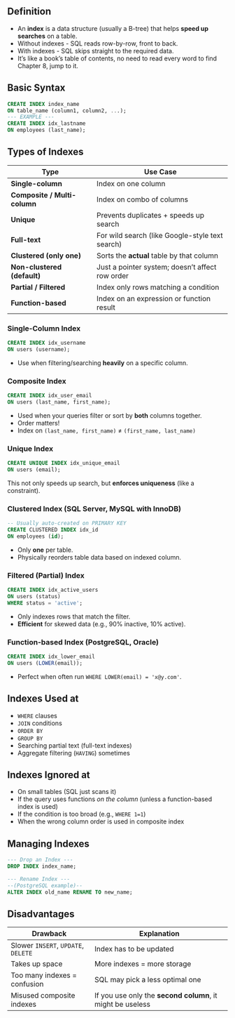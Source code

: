 ## Definition

- An **index** is a data structure (usually a B-tree) that helps **speed up searches** on a table.
- Without indexes - SQL reads row-by-row, front to back.
- With indexes - SQL skips straight to the required data.
- It’s like a book’s table of contents, no need to read every word to find Chapter 8, jump to it.
## Basic Syntax

```sql
CREATE INDEX index_name
ON table_name (column1, column2, ...);
--- EXAMPLE ---
CREATE INDEX idx_lastname
ON employees (last_name);
```
## Types of Indexes
| Type                         | Use Case                                        |
| ---------------------------- | ----------------------------------------------- |
| **Single-column**            | Index on one column                             |
| **Composite / Multi-column** | Index on combo of columns                       |
| **Unique**                   | Prevents duplicates + speeds up search          |
| **Full-text**                | For wild search (like Google-style text search) |
| **Clustered (only one)**     | Sorts the **actual** table by that column       |
| **Non-clustered (default)**  | Just a pointer system; doesn’t affect row order |
| **Partial / Filtered**       | Index only rows matching a condition            |
| **Function-based**           | Index on an expression or function result       |
### Single-Column Index

```sql
CREATE INDEX idx_username
ON users (username);
```

- Use when filtering/searching **heavily** on a specific column.
### Composite Index

```sql
CREATE INDEX idx_user_email
ON users (last_name, first_name);
```

- Used when your queries filter or sort by **both** columns together.
- Order matters!
- Index on `(last_name, first_name)` ≠ `(first_name, last_name)` 
### Unique Index

```sql
CREATE UNIQUE INDEX idx_unique_email
ON users (email);
```

This not only speeds up search, but **enforces uniqueness** (like a constraint).
### Clustered Index (SQL Server, MySQL with InnoDB)

```sql
-- Usually auto-created on PRIMARY KEY
CREATE CLUSTERED INDEX idx_id
ON employees (id);
```
- Only **one** per table.
- Physically reorders table data based on indexed column.
### Filtered (Partial) Index

```sql
CREATE INDEX idx_active_users
ON users (status)
WHERE status = 'active';
```

- Only indexes rows that match the filter.
- **Efficient** for skewed data (e.g., 90% inactive, 10% active).
### Function-based Index (PostgreSQL, Oracle)

```sql
CREATE INDEX idx_lower_email
ON users (LOWER(email));
```

- Perfect when often run `WHERE LOWER(email) = 'x@y.com'`.
## Indexes Used at

- `WHERE` clauses
- `JOIN` conditions
- `ORDER BY`
- `GROUP BY`
- Searching partial text (full-text indexes)
- Aggregate filtering (`HAVING`) sometimes
## Indexes Ignored at

- On small tables (SQL just scans it)
- If the query uses functions *on the column* (unless a function-based index is used)
- If the condition is too broad (e.g., `WHERE 1=1`)
- When the wrong column order is used in composite index
## Managing Indexes

```sql
--- Drop an Index ---
DROP INDEX index_name;

--- Rename Index ---
--(PostgreSQL example)--
ALTER INDEX old_name RENAME TO new_name;
```
## Disadvantages
| Drawback                            | Explanation                                                |
| ----------------------------------- | ---------------------------------------------------------- |
| Slower `INSERT`, `UPDATE`, `DELETE` | Index has to be updated                                    |
| Takes up space                      | More indexes = more storage                                |
| Too many indexes = confusion        | SQL may pick a less optimal one                            |
| Misused composite indexes           | If you use only the **second column**, it might be useless |
